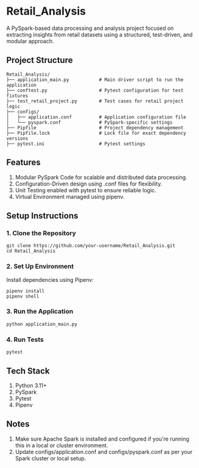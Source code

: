 # Retail_Analysis

A PySpark-based data processing and analysis project focused on extracting insights from retail datasets using a structured, test-driven, and modular approach.

## Project Structure

```
Retail_Analysis/
├── application_main.py           # Main driver script to run the application
├── conftest.py                   # Pytest configuration for test fixtures
├── test_retail_project.py        # Test cases for retail project logic
├── configs/
│   ├── application.conf          # Application configuration file
│   └── pyspark.conf              # PySpark-specific settings
├── Pipfile                       # Project dependency management
├── Pipfile.lock                  # Lock file for exact dependency versions
├── pytest.ini                    # Pytest settings
```

## Features

1. Modular PySpark Code for scalable and distributed data processing.
2. Configuration-Driven design using .conf files for flexibility.
3. Unit Testing enabled with pytest to ensure reliable logic.
4. Virtual Environment managed using pipenv.

## Setup Instructions

### 1. Clone the Repository

```
git clone https://github.com/your-username/Retail_Analysis.git
cd Retail_Analysis
```

### 2. Set Up Environment

Install dependencies using Pipenv:
```
pipenv install
pipenv shell
```

### 3. Run the Application
```
python application_main.py
```

### 4. Run Tests
```
pytest
```

##  Tech Stack

1. Python 3.11+
2. PySpark
3. Pytest
4. Pipenv

## Notes
1. Make sure Apache Spark is installed and configured if you're running this in a local or cluster environment.
2. Update configs/application.conf and configs/pyspark.conf as per your Spark cluster or local setup.
